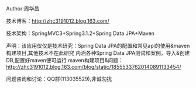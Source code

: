 Author:周华昌 

技术博客：http://zhc3191012.blog.163.com/   

技术架构：SpringMVC3+Spring3.1.2+Spring Data JPA+Maven

声明：该应用仅仅是技术研究：Spring Data JPA的配置和常见api的使用&maven构建项目,其他技术不在此研究
               内涵各种Spring Data JPA测试和案例，导入&创建DB,配置好maven便可运行
      maven构建项目&问题：http://zhc3191012.blog.163.com/blog/static/18555337620140891133454/    
           
问题咨询和讨论：QQ群(113035529),非诚勿扰